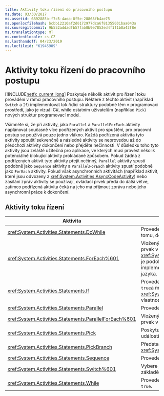 ```yaml
---
title: Aktivity toku řízení do pracovního postupu
ms.date: 03/30/2017
ms.assetid: 6892885b-f7c5-4aea-8f5e-28863fb4ae75
ms.openlocfilehash: bcbb12210af2d0172977dca6f81355031baa043a
ms.sourcegitcommit: 9b552addadfb57fab0b9e7852ed4f1f1b8a42f8e
ms.translationtype: MT
ms.contentlocale: cs-CZ
ms.lasthandoff: 04/23/2019
ms.locfileid: "61945909"
---
```

# <a name="control-flow-activities-in-wf"></a>Aktivity toku řízení do pracovního postupu
[!INCLUDE[netfx_current_long](../../../includes/netfx-current-long-md.md)] Poskytuje několik aktivit pro řízení toku provádění v rámci pracovního postupu. Některé z těchto aktivit (například `Switch` a `If`) implementovat tok řídicí struktury podobné těm v programovací prostředí, jako je vizuál C#, while ostatním uživatelům (například `Pick`) nových struktur programovací model.  
  
 Všimněte si, že při aktivity, jako `Parallel` a `ParallelForEach` aktivity naplánovat současně více podřízených aktivit pro spuštění, pro pracovní postup se používá pouze jedno vlákno. Každá podřízená aktivita tyto aktivity spouští sekvenčně a následné aktivity se neprovedou až do předchozí aktivity dokončení nebo přejděte nečinnosti. V důsledku toho tyto aktivity jsou zvláště užitečná pro aplikace, ve kterých musí provést několik potenciálně blokující aktivity prokládané způsobem. Pokud žádná z podřízených aktivit tyto aktivity přejít nečinný, `Parallel` aktivity spustí podobně jako `Sequence` aktivity a `ParallelForEach` aktivity spustí podobně jako `ForEach` aktivity. Pokud však asynchronních aktivitách (například aktivit, které jsou odvozeny z <xref:System.Activities.AsyncCodeActivity>) nebo zasílání zpráv aktivity se používají, ovládací prvek předá do další větve, zatímco podřízená aktivita čeká na jeho má přijmout zprávu nebo jeho asynchronní práce k dokončení.  
  
## <a name="flow-control-activities"></a>Aktivity toku řízení  
  
|Aktivita|Popis|  
|--------------|-----------------|  
|<xref:System.Activities.Statements.DoWhile>|Provede obsažené aktivity jednou a pokračuje k tomu, dokud je podmínka `true`.|  
|<xref:System.Activities.Statements.ForEach%601>|Vloženým příkazem spouští postupně pro každý prvek v kolekci. <xref:System.Activities.Statements.ForEach%601> je podobný klíčové slovo `foreach`, ale je implementovaná jako aktivity místo příkaz jazyka.|  
|<xref:System.Activities.Statements.If>|Provede obsažené aktivity, pokud je podmínka `true`a mohou spouštět aktivity obsažené v <xref:System.Activities.Statements.If.Else%2A> vlastnosti, pokud je podmínka `false`.|  
|<xref:System.Activities.Statements.Parallel>|Provede obsažené aktivity paralelně.|  
|<xref:System.Activities.Statements.ParallelForEach%601>|Vloženým příkazem spustí paralelně pro každý prvek v kolekci.|  
|<xref:System.Activities.Statements.Pick>|Poskytuje modelování toku řízení na základě událostí.|  
|<xref:System.Activities.Statements.PickBranch>|Představuje potenciální cesta provádění v <xref:System.Activities.Statements.Pick> aktivity.|  
|<xref:System.Activities.Statements.Sequence>|Provede obsažené aktivity postupně.|  
|<xref:System.Activities.Statements.Switch%601>|Vybere jednu možnost z mnoha aktivity, na základě hodnoty daného výrazu.|  
|<xref:System.Activities.Statements.While>|Provede obsažené aktivity, dokud je podmínka `true`.|
